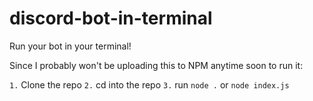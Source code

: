 # discord-bot-in-terminal

Run your bot in your terminal!

Since I probably won't be uploading this to NPM anytime soon to run it:

`1.` Clone the repo
`2.` cd into the repo
`3.` run `node .` or `node index.js`
